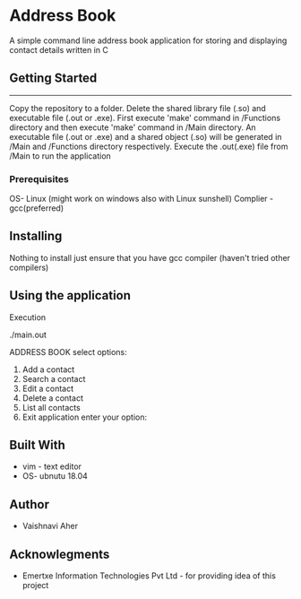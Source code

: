 Address Book
==============

A simple command line address book application for storing and displaying contact details written in C

## Getting Started
-----------
Copy the repository to a folder. Delete the shared library file (.so) and executable file (.out or .exe). First execute 'make' command in /Functions directory and then execute 'make' command in /Main directory. An executable  file (.out or .exe) and a shared object (.so) will be generated in /Main and /Functions directory respectively. Execute the .out(.exe) file from /Main to run the application

### Prerequisites
 OS- Linux (might work on windows also with Linux sunshell) Complier - gcc(preferred)

## Installing
Nothing to install just ensure that you have gcc compiler (haven't tried other compilers)

## Using the application
Execution

./main.out <file>

ADDRESS BOOK
select options:
1. Add a contact
2. Search a contact
3. Edit a contact
4. Delete a contact
5. List all contacts
6. Exit application
enter your option:

## Built With
* vim - text editor
* OS- ubnutu 18.04

## Author

* Vaishnavi Aher

## Acknowlegments
* Emertxe Information Technologies Pvt Ltd - for providing idea of this project
  

